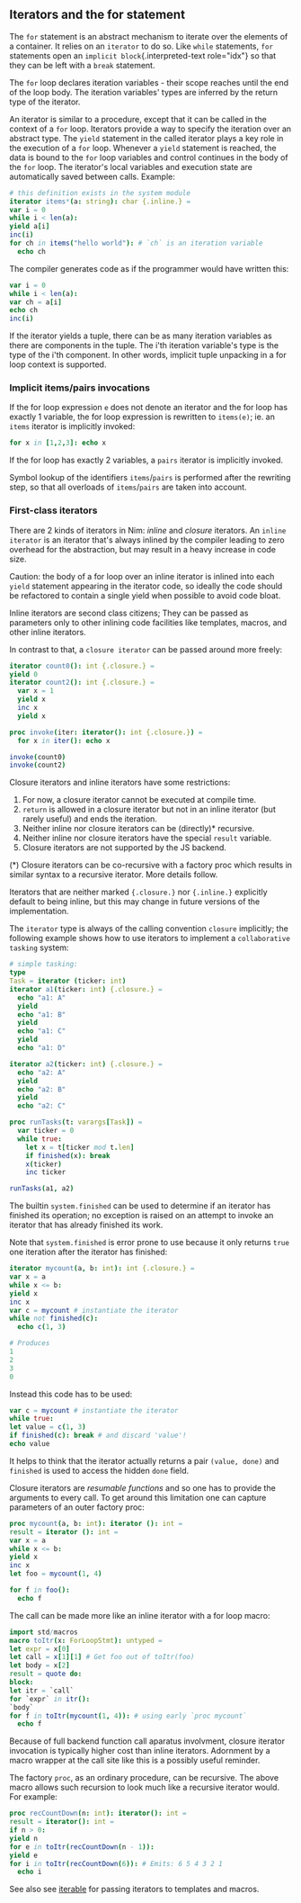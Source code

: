 ## Iterators and the for statement

The `for` statement is an abstract
mechanism to iterate over the elements of a container. It relies on an
`iterator` to do so. Like `while`
statements, `for` statements open an `implicit block`{.interpreted-text
role="idx"} so that they can be left with a `break` statement.

The `for` loop declares iteration variables - their scope reaches until
the end of the loop body. The iteration variables\' types are inferred
by the return type of the iterator.

An iterator is similar to a procedure, except that it can be called in
the context of a `for` loop. Iterators provide a way to specify the
iteration over an abstract type. The `yield` statement in the called
iterator plays a key role in the execution of a `for` loop. Whenever a
`yield` statement is reached, the data is bound to the `for` loop
variables and control continues in the body of the `for` loop. The
iterator\'s local variables and execution state are automatically saved
between calls. Example:

``` nim
# this definition exists in the system module
iterator items*(a: string): char {.inline.} =
var i = 0
while i < len(a):
yield a[i]
inc(i)
for ch in items("hello world"): # `ch` is an iteration variable
  echo ch
```

The compiler generates code as if the programmer would have written
this:

``` nim
var i = 0
while i < len(a):
var ch = a[i]
echo ch
inc(i)
```

If the iterator yields a tuple, there can be as many iteration variables
as there are components in the tuple. The i\'th iteration variable\'s
type is the type of the i\'th component. In other words, implicit tuple
unpacking in a for loop context is supported.

### Implicit items/pairs invocations

If the for loop expression `e` does not denote an iterator and the for
loop has exactly 1 variable, the for loop expression is rewritten to
`items(e)`; ie. an `items` iterator is implicitly invoked:

``` nim
for x in [1,2,3]: echo x
```

If the for loop has exactly 2 variables, a `pairs` iterator is
implicitly invoked.

Symbol lookup of the identifiers `items`/`pairs` is performed after the
rewriting step, so that all overloads of `items`/`pairs` are taken into
account.

### First-class iterators

There are 2 kinds of iterators in Nim: *inline* and *closure* iterators.
An `inline iterator` is an iterator
that\'s always inlined by the compiler leading to zero overhead for the
abstraction, but may result in a heavy increase in code size.

Caution: the body of a for loop over an inline iterator is inlined into
each `yield` statement appearing in the iterator code, so ideally the
code should be refactored to contain a single yield when possible to
avoid code bloat.

Inline iterators are second class citizens; They can be passed as
parameters only to other inlining code facilities like templates,
macros, and other inline iterators.

In contrast to that, a `closure iterator`
can be passed around more freely:

``` nim
iterator count0(): int {.closure.} =
yield 0
iterator count2(): int {.closure.} =
  var x = 1
  yield x
  inc x
  yield x

proc invoke(iter: iterator(): int {.closure.}) =
  for x in iter(): echo x

invoke(count0)
invoke(count2)
```

Closure iterators and inline iterators have some restrictions:

1.  For now, a closure iterator cannot be executed at compile time.
2.  `return` is allowed in a closure iterator but not in an inline
    iterator (but rarely useful) and ends the iteration.
3.  Neither inline nor closure iterators can be (directly)\* recursive.
4.  Neither inline nor closure iterators have the special `result`
    variable.
5.  Closure iterators are not supported by the JS backend.

(\*) Closure iterators can be co-recursive with a factory proc which
results in similar syntax to a recursive iterator. More details follow.

Iterators that are neither marked `{.closure.}` nor `{.inline.}`
explicitly default to being inline, but this may change in future
versions of the implementation.

The `iterator` type is always of the calling convention `closure`
implicitly; the following example shows how to use iterators to
implement a `collaborative tasking`
system:

``` nim
# simple tasking:
type
Task = iterator (ticker: int)
iterator a1(ticker: int) {.closure.} =
  echo "a1: A"
  yield
  echo "a1: B"
  yield
  echo "a1: C"
  yield
  echo "a1: D"

iterator a2(ticker: int) {.closure.} =
  echo "a2: A"
  yield
  echo "a2: B"
  yield
  echo "a2: C"

proc runTasks(t: varargs[Task]) =
  var ticker = 0
  while true:
    let x = t[ticker mod t.len]
    if finished(x): break
    x(ticker)
    inc ticker

runTasks(a1, a2)
```

The builtin `system.finished` can be used to determine if an iterator
has finished its operation; no exception is raised on an attempt to
invoke an iterator that has already finished its work.

Note that `system.finished` is error prone to use because it only
returns `true` one iteration after the iterator has finished:

``` nim
iterator mycount(a, b: int): int {.closure.} =
var x = a
while x <= b:
yield x
inc x
var c = mycount # instantiate the iterator
while not finished(c):
  echo c(1, 3)

# Produces
1
2
3
0
```

Instead this code has to be used:

``` nim
var c = mycount # instantiate the iterator
while true:
let value = c(1, 3)
if finished(c): break # and discard 'value'!
echo value
```

It helps to think that the iterator actually returns a pair
`(value, done)` and `finished` is used to access the hidden `done`
field.

Closure iterators are *resumable functions* and so one has to provide
the arguments to every call. To get around this limitation one can
capture parameters of an outer factory proc:

``` nim
proc mycount(a, b: int): iterator (): int =
result = iterator (): int =
var x = a
while x <= b:
yield x
inc x
let foo = mycount(1, 4)

for f in foo():
  echo f
```

The call can be made more like an inline iterator with a for loop macro:

``` nim
import std/macros
macro toItr(x: ForLoopStmt): untyped =
let expr = x[0]
let call = x[1][1] # Get foo out of toItr(foo)
let body = x[2]
result = quote do:
block:
let itr = `call`
for `expr` in itr():
`body`
for f in toItr(mycount(1, 4)): # using early `proc mycount`
  echo f
```

Because of full backend function call aparatus involvment, closure
iterator invocation is typically higher cost than inline iterators.
Adornment by a macro wrapper at the call site like this is a possibly
useful reminder.

The factory `proc`, as an ordinary procedure, can be recursive. The
above macro allows such recursion to look much like a recursive iterator
would. For example:

``` nim
proc recCountDown(n: int): iterator(): int =
result = iterator(): int =
if n > 0:
yield n
for e in toItr(recCountDown(n - 1)):
yield e
for i in toItr(recCountDown(6)): # Emits: 6 5 4 3 2 1
  echo i
```

See also see [iterable](#overloading-resolution-iterable) for passing
iterators to templates and macros.

